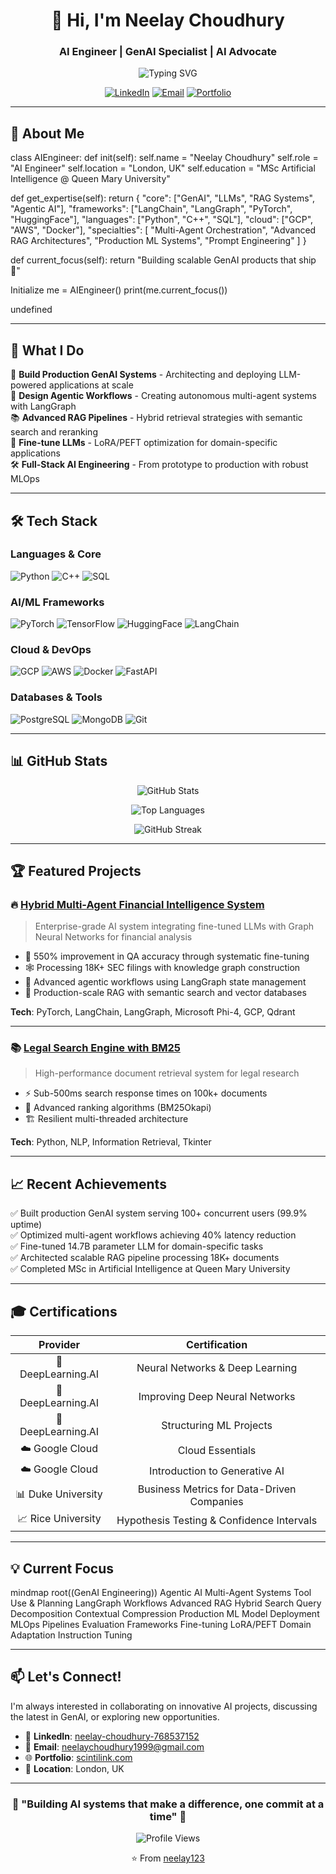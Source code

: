<div align="center">
  
# 👋 Hi, I'm Neelay Choudhury

### AI Engineer | GenAI Specialist | AI Advocate

<img src="https://readme-typing-svg.herokuapp.com?font=Fira+Code&size=22&duration=3000&pause=1000&color=2E97F7&center=true&vCenter=true&width=600&lines=Building+Production+GenAI+Systems;Architecting+Advanced+RAG+Pipelines;Developing+Multi-Agent+AI+Workflows;Shipping+LLM-Powered+Products" alt="Typing SVG" />

[![LinkedIn](https://img.shields.io/badge/LinkedIn-0077B5?style=for-the-badge&logo=linkedin&logoColor=white)](https://linkedin.com/in/neelay-choudhury-768537152)
[![Email](https://img.shields.io/badge/Email-D14836?style=for-the-badge&logo=gmail&logoColor=white)](mailto:neelaychoudhury1999@gmail.com)
[![Portfolio](https://img.shields.io/badge/Portfolio-FF5722?style=for-the-badge&logo=google-chrome&logoColor=white)](https://scintilink.com)

</div>

---

## 🚀 About Me

class AIEngineer:
def init(self):
self.name = "Neelay Choudhury"
self.role = "AI Engineer"
self.location = "London, UK"
self.education = "MSc Artificial Intelligence @ Queen Mary University"

def get_expertise(self):
    return {
        "core": ["GenAI", "LLMs", "RAG Systems", "Agentic AI"],
        "frameworks": ["LangChain", "LangGraph", "PyTorch", "HuggingFace"],
        "languages": ["Python", "C++", "SQL"],
        "cloud": ["GCP", "AWS", "Docker"],
        "specialties": [
            "Multi-Agent Orchestration",
            "Advanced RAG Architectures",
            "Production ML Systems",
            "Prompt Engineering"
        ]
    }

def current_focus(self):
    return "Building scalable GenAI products that ship 🚢"


Initialize
me = AIEngineer()
print(me.current_focus())

undefined


---

## 💼 What I Do

🤖 **Build Production GenAI Systems** - Architecting and deploying LLM-powered applications at scale  
🔗 **Design Agentic Workflows** - Creating autonomous multi-agent systems with LangGraph  
📚 **Advanced RAG Pipelines** - Hybrid retrieval strategies with semantic search and reranking  
🎯 **Fine-tune LLMs** - LoRA/PEFT optimization for domain-specific applications  
🛠️ **Full-Stack AI Engineering** - From prototype to production with robust MLOps

---

## 🛠️ Tech Stack

### Languages & Core
![Python](https://img.shields.io/badge/Python-3776AB?style=for-the-badge&logo=python&logoColor=white)
![C++](https://img.shields.io/badge/C++-00599C?style=for-the-badge&logo=cplusplus&logoColor=white)
![SQL](https://img.shields.io/badge/SQL-4479A1?style=for-the-badge&logo=postgresql&logoColor=white)

### AI/ML Frameworks
![PyTorch](https://img.shields.io/badge/PyTorch-EE4C2C?style=for-the-badge&logo=pytorch&logoColor=white)
![TensorFlow](https://img.shields.io/badge/TensorFlow-FF6F00?style=for-the-badge&logo=tensorflow&logoColor=white)
![HuggingFace](https://img.shields.io/badge/🤗_HuggingFace-FFD21E?style=for-the-badge)
![LangChain](https://img.shields.io/badge/🦜_LangChain-121212?style=for-the-badge)

### Cloud & DevOps
![GCP](https://img.shields.io/badge/Google_Cloud-4285F4?style=for-the-badge&logo=google-cloud&logoColor=white)
![AWS](https://img.shields.io/badge/AWS-232F3E?style=for-the-badge&logo=amazon-aws&logoColor=white)
![Docker](https://img.shields.io/badge/Docker-2496ED?style=for-the-badge&logo=docker&logoColor=white)
![FastAPI](https://img.shields.io/badge/FastAPI-009688?style=for-the-badge&logo=fastapi&logoColor=white)

### Databases & Tools
![PostgreSQL](https://img.shields.io/badge/PostgreSQL-316192?style=for-the-badge&logo=postgresql&logoColor=white)
![MongoDB](https://img.shields.io/badge/MongoDB-47A248?style=for-the-badge&logo=mongodb&logoColor=white)
![Git](https://img.shields.io/badge/Git-F05032?style=for-the-badge&logo=git&logoColor=white)

---

## 📊 GitHub Stats

<div align="center">
  
![GitHub Stats](https://github-readme-stats.vercel.app/api?username=neelay123&show_icons=true&theme=tokyonight&hide_border=true&count_private=true)

![Top Languages](https://github-readme-stats.vercel.app/api/top-langs/?username=neelay123&layout=compact&theme=tokyonight&hide_border=true)

![GitHub Streak](https://github-readme-streak-stats.herokuapp.com/?user=neelay123&theme=tokyonight&hide_border=true)

</div>

---

## 🏆 Featured Projects

### 🔥 [Hybrid Multi-Agent Financial Intelligence System](https://github.com/neelay123/financial-ai)
> Enterprise-grade AI system integrating fine-tuned LLMs with Graph Neural Networks for financial analysis
- 🎯 550% improvement in QA accuracy through systematic fine-tuning
- 🕸️ Processing 18K+ SEC filings with knowledge graph construction
- 🤖 Advanced agentic workflows using LangGraph state management
- 💾 Production-scale RAG with semantic search and vector databases

**Tech**: PyTorch, LangChain, LangGraph, Microsoft Phi-4, GCP, Qdrant

---

### 📚 [Legal Search Engine with BM25](https://github.com/neelay123/legal-search)
> High-performance document retrieval system for legal research
- ⚡ Sub-500ms search response times on 100k+ documents
- 🎯 Advanced ranking algorithms (BM25Okapi)
- 🏗️ Resilient multi-threaded architecture

**Tech**: Python, NLP, Information Retrieval, Tkinter

---

## 📈 Recent Achievements

✅ Built production GenAI system serving 100+ concurrent users (99.9% uptime)  
✅ Optimized multi-agent workflows achieving 40% latency reduction  
✅ Fine-tuned 14.7B parameter LLM for domain-specific tasks  
✅ Architected scalable RAG pipeline processing 18K+ documents  
✅ Completed MSc in Artificial Intelligence at Queen Mary University

---

## 🎓 Certifications

<div align="center">

| Provider | Certification |
|:--------:|:-------------:|
| 🧠 DeepLearning.AI | Neural Networks & Deep Learning |
| 🧠 DeepLearning.AI | Improving Deep Neural Networks |
| 🧠 DeepLearning.AI | Structuring ML Projects |
| ☁️ Google Cloud | Cloud Essentials |
| ☁️ Google Cloud | Introduction to Generative AI |
| 📊 Duke University | Business Metrics for Data-Driven Companies |
| 📈 Rice University | Hypothesis Testing & Confidence Intervals |

</div>

---

## 💡 Current Focus

mindmap
root((GenAI Engineering))
Agentic AI
Multi-Agent Systems
Tool Use & Planning
LangGraph Workflows
Advanced RAG
Hybrid Search
Query Decomposition
Contextual Compression
Production ML
Model Deployment
MLOps Pipelines
Evaluation Frameworks
Fine-tuning
LoRA/PEFT
Domain Adaptation
Instruction Tuning


---

## 📫 Let's Connect!

I'm always interested in collaborating on innovative AI projects, discussing the latest in GenAI, or exploring new opportunities.

- 💼 **LinkedIn**: [neelay-choudhury-768537152](https://linkedin.com/in/neelay-choudhury-768537152)
- 📧 **Email**: neelaychoudhury1999@gmail.com
- 🌐 **Portfolio**: [scintilink.com](https://scintilink.com)
- 📍 **Location**: London, UK

---

<div align="center">

### 🌟 "Building AI systems that make a difference, one commit at a time" 🌟

![Profile Views](https://komarev.com/ghpvc/?username=neelay123&color=blue&style=for-the-badge)

⭐️ From [neelay123](https://github.com/neelay123)

</div>

<!--
**neelay123/neelay123** is a ✨ _special_ ✨ repository because its `README.md` (this file) appears on your GitHub profile.

Here are some ideas to get you started:

- 🔭 I’m currently working on ...
- 🌱 I’m currently learning ...
- 👯 I’m looking to collaborate on ...
- 🤔 I’m looking for help with ...
- 💬 Ask me about ...
- 📫 How to reach me: ...
- 😄 Pronouns: ...
- ⚡ Fun fact: ...
-->
